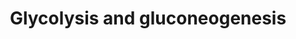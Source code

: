 ---
annotations:
- id: PW:0000025
  parent: classic metabolic pathway
  type: Pathway Ontology
  value: glycolysis/gluconeogenesis pathway
- id: PW:0000005
  parent: classic metabolic pathway
  type: Pathway Ontology
  value: carbohydrate metabolic pathway
- id: DOID:2978
  parent: genetic disease
  type: Disease Ontology
  value: carbohydrate metabolic disorder
authors:
- Kdahlquist
- MaintBot
- N.Fidelman
- Christine Chichester
- Egonw
- AgustinGV
- Marvin M2
- DeSl
- Eweitz
description: ''
last-edited: 2021-05-16
organisms:
- Rattus norvegicus
redirect_from:
- /index.php/Pathway:WP337
- /instance/WP337
revision: null
schema-jsonld:
- '@context': https://schema.org/
  '@id': https://wikipathways.github.io/pathways/WP337.html
  '@type': Dataset
  creator:
    '@type': Organization
    name: WikiPathways
  description: ''
  keywords:
  - 2-Phosphoglyceric acid
  - 3-Phosphoglyceric acid
  - Acetyl-CoA
  - Aldoa
  - Aldob
  - Aldoc
  - Dihydroxyacetone Phosphate
  - Dlat
  - Dld
  - Eno1
  - Eno2
  - Eno3
  - Fbp1
  - Fbp2
  - Fructose-1,6-biphosphate
  - Fructose-6-phosphate
  - G6pc
  - Gapdh
  - Gapdhs
  - Gck
  - Glucose
  - Glucose-6-phosphate
  - Glyceraldehyde-3-phosphate
  - Glyceric acid 1,3-biphosphate
  - Got1
  - Got2
  - Gpi
  - HK1
  - Hk2
  - Hk3
  - L-Aspartic acid
  - LDHA
  - Lactate
  - Ldhal6b
  - Ldhb
  - Ldhc
  - Malate
  - Mdh1
  - Mdh2
  - Oxalacetic acid
  - Pc
  - Pck1
  - Pdha1
  - Pdha2
  - Pdhb
  - Pdhx
  - Pfkl
  - Pfkm
  - Pfkp
  - Pgam1
  - Pgam2
  - Pgk1
  - Pgk2
  - Phosphoenolpyruvate
  - Pklr
  - Pkm2
  - Pyruvic acid
  - TPI1
  license: CC0
  name: Glycolysis and gluconeogenesis
seo: CreativeWork
title: Glycolysis and gluconeogenesis
wpid: WP337
---